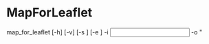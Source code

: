 # MapForLeaflet

map_for_leaflet [-h] [-v] [-s <start zoom>] [-e <end zoom>] -i <input image> -o <output directory>"

